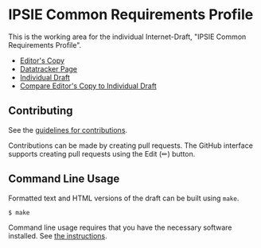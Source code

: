 <!-- regenerate: on (set to off if you edit this file) -->

# IPSIE Common Requirements Profile

This is the working area for the individual Internet-Draft, "IPSIE Common Requirements Profile".

* [Editor's Copy](https://deansaxe.github.io/ipsie-common/#go.draft-saxe-ipsie-common-requirements-profile.html)
* [Datatracker Page](https://datatracker.ietf.org/doc/draft-saxe-ipsie-common-requirements-profile)
* [Individual Draft](https://datatracker.ietf.org/doc/html/draft-saxe-ipsie-common-requirements-profile)
* [Compare Editor's Copy to Individual Draft](https://deansaxe.github.io/ipsie-common/#go.draft-saxe-ipsie-common-requirements-profile.diff)


## Contributing

See the
[guidelines for contributions](https://github.com/deansaxe/ipsie-common/blob/main/CONTRIBUTING.md).

Contributions can be made by creating pull requests.
The GitHub interface supports creating pull requests using the Edit (✏) button.


## Command Line Usage

Formatted text and HTML versions of the draft can be built using `make`.

```sh
$ make
```

Command line usage requires that you have the necessary software installed.  See
[the instructions](https://github.com/martinthomson/i-d-template/blob/main/doc/SETUP.md).

